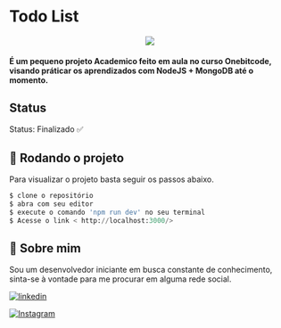 # Todo List

<p align="center">
  <img  src="#">
</p>

<h4>É um pequeno projeto Academico feito em aula no curso Onebitcode, visando práticar os aprendizados com NodeJS + MongoDB até o momento.</h4>

## Status

Status: Finalizado ✅

## 🎲 Rodando o projeto

Para visualizar o projeto basta seguir os passos abaixo.

```python
$ clone o repositório
$ abra com seu editor
$ execute o comando 'npm run dev' no seu terminal
$ Acesse o link < http://localhost:3000/>
```

## 🚀 Sobre mim

<p>Sou um desenvolvedor iniciante em busca constante de conhecimento, sinta-se à vontade para
me procurar em alguma rede social.</p>

[![linkedin](https://img.shields.io/badge/linkedin-0A66C2?style=for-the-badge&logo=linkedin&logoColor=white)](https://www.linkedin.com/in/olacy-rodrigues-449a03170/)

[![Instagram](https://img.shields.io/badge/Instagram-E4405F?style=for-the-badge&logo=instagram&logoColor=white)](https://www.instagram.com/olacyrodrigues/)
